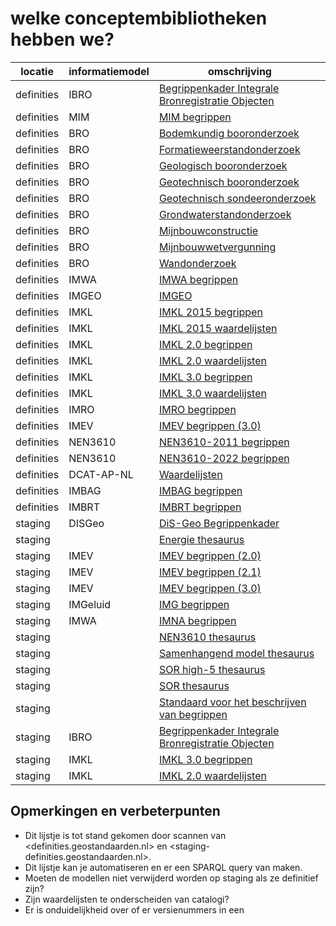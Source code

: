 # welke conceptembibliotheken hebben we?

| locatie    | informatiemodel | omschrijving                                                                                                       |
| ---------- | --------------- | ------------------------------------------------------------------------------------------------------------------ |
| definities | IBRO            | [Begrippenkader Integrale Bronregistratie Objecten ]( https://definities.geostandaarden.nl/ibro/nl/              ) |
| definities | MIM             | [MIM begrippen                                     ]( https://definities.geostandaarden.nl/mim/nl/               ) |
| definities | BRO             | [Bodemkundig booronderzoek                         ]( https://definities.geostandaarden.nl/brobhrp/nl/           ) |
| definities | BRO             | [Formatieweerstandonderzoek                        ]( https://definities.geostandaarden.nl/brofrd/nl/            ) |
| definities | BRO             | [Geologisch booronderzoek                          ]( https://definities.geostandaarden.nl/brobhrg/nl/           ) |
| definities | BRO             | [Geotechnisch booronderzoek                        ]( https://definities.geostandaarden.nl/brobhrgt/nl/          ) |
| definities | BRO             | [Geotechnisch sondeeronderzoek                     ]( https://definities.geostandaarden.nl/brocpt/nl/            ) |
| definities | BRO             | [Grondwaterstandonderzoek                          ]( https://definities.geostandaarden.nl/brogld/nl/            ) |
| definities | BRO             | [Mijnbouwconstructie                               ]( https://definities.geostandaarden.nl/broepc/nl/            ) |
| definities | BRO             | [Mijnbouwwetvergunning                             ]( https://definities.geostandaarden.nl/broepl/nl/            ) |
| definities | BRO             | [Wandonderzoek                                     ]( https://definities.geostandaarden.nl/brosfr/nl/            ) |
| definities | IMWA            | [IMWA begrippen                                    ]( https://definities.geostandaarden.nl/imwa/nl/              ) |
| definities | IMGEO           | [IMGEO                                             ]( https://definities.geostandaarden.nl/imgeo/nl/             ) |
| definities | IMKL            | [IMKL 2015 begrippen                               ]( https://definities.geostandaarden.nl/imkl2015/nl/          ) |
| definities | IMKL            | [IMKL 2015 waardelijsten                           ]( https://definities.geostandaarden.nl/imkl2015wl/nl/        ) |
| definities | IMKL            | [IMKL 2.0 begrippen                                ]( https://definities.geostandaarden.nl/imkl2/nl/             ) |
| definities | IMKL            | [IMKL 2.0 waardelijsten                            ]( https://definities.geostandaarden.nl/imkl2wl/nl/           ) |
| definities | IMKL            | [IMKL 3.0 begrippen                                ]( https://definities.geostandaarden.nl/imkl3/nl/             ) |
| definities | IMKL            | [IMKL 3.0 waardelijsten                            ]( https://definities.geostandaarden.nl/imkl3wl/nl/           ) |
| definities | IMRO            | [IMRO begrippen                                    ]( https://definities.geostandaarden.nl/imro/nl/              ) |
| definities | IMEV            | [IMEV begrippen (3.0)                              ]( https://definities.geostandaarden.nl/imev3/nl/             ) |
| definities | NEN3610         | [NEN3610-2011 begrippen                            ]( https://definities.geostandaarden.nl/nen3610-2011/nl/      ) |
| definities | NEN3610         | [NEN3610-2022 begrippen                            ]( https://definities.geostandaarden.nl/nen3610-2022/nl/      ) |
| definities | DCAT-AP-NL      | [Waardelijsten                                     ]( https://definities.geostandaarden.nl/dcat-ap-nl/nl/        ) |
| definities | IMBAG           | [IMBAG begrippen                                   ]( https://definities.geostandaarden.nl/IMBAG/nl/             ) |
| definities | IMBRT           | [IMBRT begrippen                                   ]( https://definities.geostandaarden.nl/IMBRT/nl/             ) |
| staging    | DISGeo          | [DiS-Geo Begrippenkader                            ]( https://staging-definities.geostandaarden.nl/disgeo/nl/    ) |
| staging    |                 | [Energie thesaurus                                 ]( https://staging-definities.geostandaarden.nl/energie/nl/   ) |
| staging    | IMEV            | [IMEV begrippen (2.0)                              ]( https://staging-definities.geostandaarden.nl/imev/nl/      ) |
| staging    | IMEV            | [IMEV begrippen (2.1)                              ]( https://staging-definities.geostandaarden.nl/imev2/nl/     ) |
| staging    | IMEV            | [IMEV begrippen (3.0)                              ]( https://staging-definities.geostandaarden.nl/imev3/nl/     ) |
| staging    | IMGeluid        | [IMG begrippen                                     ]( https://staging-definities.geostandaarden.nl/img/nl/       ) |
| staging    | IMWA            | [IMNA begrippen                                    ]( https://staging-definities.geostandaarden.nl/imna/nl/      ) |
| staging    |                 | [NEN3610 thesaurus                                 ]( https://staging-definities.geostandaarden.nl/nen3610/nl/   ) |
| staging    |                 | [Samenhangend model thesaurus                      ]( https://staging-definities.geostandaarden.nl/sm/nl/        ) |
| staging    |                 | [SOR high-5 thesaurus                              ]( https://staging-definities.geostandaarden.nl/sor-high5/nl/ ) |
| staging    |                 | [SOR thesaurus                                     ]( https://staging-definities.geostandaarden.nl/sor/nl/       ) |
| staging    |                 | [Standaard voor het beschrijven van begrippen      ]( https://staging-definities.geostandaarden.nl/stelsel/nl/   ) |
| staging    | IBRO            | [Begrippenkader Integrale Bronregistratie Objecten ]( https://staging-definities.geostandaarden.nl/ibro/nl/      ) |
| staging    | IMKL            | [IMKL 3.0 begrippen                                ]( https://staging-definities.geostandaarden.nl/imkl3/nl/     ) |
| staging    | IMKL            | [IMKL 2.0 waardelijsten                            ]( https://staging-definities.geostandaarden.nl/imkl3wl/nl/   ) |

## Opmerkingen en verbeterpunten

- Dit lijstje is tot stand gekomen door scannen van <definities.geostandaarden.nl> en <staging-definities.geostandaarden.nl>.
- Dit lijstje kan je automatiseren en er een SPARQL query van maken.
- Moeten de modellen niet verwijderd worden op staging als ze definitief zijn?
- Zijn waardelijsten te onderscheiden van catalogi?
- Er is onduidelijkheid over of er versienummers in een 

